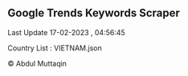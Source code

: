 

## Google Trends Keywords Scraper 
 
Last Update 17-02-2023 , 04:56:45

Country List :
VIETNAM.json



© Abdul Muttaqin 
